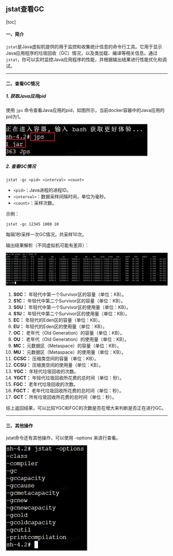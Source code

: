 ## jstat查看GC

[toc]

#### 一、简介

`jstat`是Java虚拟机提供的用于监控和收集统计信息的命令行工具。它用于显示Java应用程序的垃圾回收（GC）情况，以及类加载、编译等相关信息。通过`jstat`，你可以实时监控Java应用程序的性能，并根据输出结果进行性能优化和调试。

---

#### 二、查看GC情况

##### 1. 获取Java应用pid

使用 `jps` 命令查看Java应用的pid，如图所示，当前docker容器中的Java应用的pid为1。

![image-20230718110015092](pic/image-20230718110015092.png)

##### 2. 查看GC情况

~~~shell
jstat -gc <pid> <interval> <count>
~~~

- `<pid>`：Java进程的进程ID。
- `<interval>`：数据采样间隔时间，单位为毫秒。
- `<count>`：采样次数。

示例：

~~~shell
jstat -gc 12345 1000 10
~~~

每隔1秒采样一次GC情况，共采样10次。



输出结果解析（不同虚拟机可能有差异）：

![image-20230718110802474](pic/image-20230718110802474.png)

1. **S0C：** 年轻代中第一个Survivor区的容量（单位：KB）。
2. **S1C：** 年轻代中第二个Survivor区的容量（单位：KB）。
3. **S0U：** 年轻代中第一个Survivor区的使用量（单位：KB）。
4. **S1U：** 年轻代中第二个Survivor区的使用量（单位：KB）。
5. **EC：** 年轻代的Eden区的容量（单位：KB）。
6. **EU：** 年轻代的Eden区的使用量（单位：KB）。
7. **OC：** 老年代（Old Generation）的容量（单位：KB）。
8. **OU：** 老年代（Old Generation）的使用量（单位：KB）。
9. **MC：** 元数据区（Metaspace）的容量（单位：KB）。
10. **MU：** 元数据区（Metaspace）的使用量（单位：KB）。
11. **CCSC：** 压缩类空间的容量（单位：KB）。
12. **CCSU：** 压缩类空间的使用量（单位：KB）。
13. **YGC：** 年轻代垃圾回收的次数。
14. **YGCT：** 年轻代垃圾回收所花费的总时间（单位：秒）。
15. **FGC：** 老年代垃圾回收的次数。
16. **FGCT：** 老年代垃圾回收所花费的总时间（单位：秒）。
17. **GCT：** 所有垃圾回收所花费的总时间（单位：秒）。

综上返回结果，可以比较YGC和FGC的次数是否在增大来判断是否正在进行GC。

---

#### 三、其他操作

jstat命令还有其他操作，可以使用 -options 来进行查看。

![image-20230718112422156](pic/image-20230718112422156.png)

